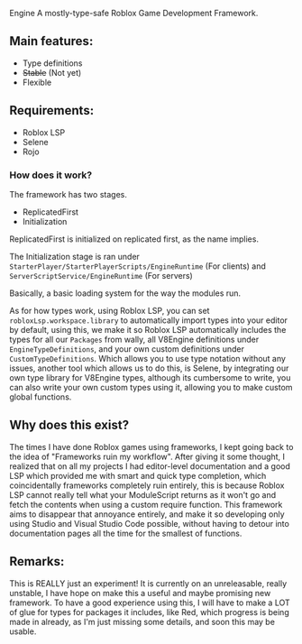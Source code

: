 Engine
A mostly-type-safe Roblox Game Development Framework.

## Main features:
- Type definitions
- ~~Stable~~ (Not yet)
- Flexible

## Requirements:
- Roblox LSP
- Selene
- Rojo

### How does it work?
The framework has two stages. 
- ReplicatedFirst
- Initialization

ReplicatedFirst is initialized on replicated first, as the name implies.

The Initialization stage is ran under `StarterPlayer/StarterPlayerScripts/EngineRuntime` (For clients) and `ServerScriptService/EngineRuntime` (For servers)

Basically, a basic loading system for the way the modules run.

As for how types work, using Roblox LSP, you can set `robloxLsp.workspace.library` to automatically import types into your editor by default, using this, we make it so Roblox LSP automatically includes the types for all our `Packages` from wally, all V8Engine definitions under `EngineTypeDefinitions`, and your own custom definitions under `CustomTypeDefinitions`. Which allows you to use type notation without any issues, another tool which allows us to do this, is Selene, by integrating our own type library for V8Engine types, although its cumbersome to write, you can also write your own custom types using it, allowing you to make custom global functions.

## Why does this exist?
The times I have done Roblox games using frameworks, I kept going back to the idea of "Frameworks ruin my workflow". After giving it some thought, I realized that on all my projects I had editor-level documentation and a good LSP which provided me with smart and quick type completion, which coincidentally frameworks completely ruin entirely, this is because Roblox LSP cannot really tell what your ModuleScript returns as it won't go and fetch the contents when using a custom require function. This framework aims to disappear that annoyance entirely, and make it so developing only using Studio and Visual Studio Code possible, without having to detour into documentation pages all the time for the smallest of functions.

## Remarks:
This is REALLY just an experiment! It is currently on an unreleasable, really unstable, I have hope on make this a useful and maybe promising new framework.
To have a good experience using this, I will have to make a LOT of glue for types for packages it includes, like Red, which progress is being made in already, as I'm just missing some details, and soon this may be usable.